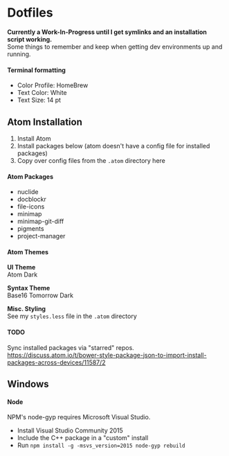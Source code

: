 # Dotfiles
**Currently a Work-In-Progress until I get symlinks and an installation script working.** <br>
Some things to remember and keep when getting dev environments up and running.

#### Terminal formatting
- Color Profile: HomeBrew
- Text Color: White
- Text Size: 14 pt

## Atom Installation
1) Install Atom <br>
2) Install packages below (atom doesn't have a config file for installed packages) <br>
3) Copy over config files from the `.atom` directory here <br>

#### Atom Packages
- nuclide
- docblockr
- file-icons
- minimap
- minimap-git-diff
- pigments
- project-manager

#### Atom Themes
**UI Theme** <br>
Atom Dark

**Syntax Theme** <br>
Base16 Tomorrow Dark

**Misc. Styling** <br>
See my `styles.less` file in the `.atom` directory

#### TODO
Sync installed packages via "starred" repos.
https://discuss.atom.io/t/bower-style-package-json-to-import-install-packages-across-devices/11587/2

## Windows
#### Node
NPM's node-gyp requires Microsoft Visual Studio.
- Install Visual Studio Community 2015
 - Include the C++ package in a "custom" install
- Run `npm install -g -msvs_version=2015 node-gyp rebuild`

